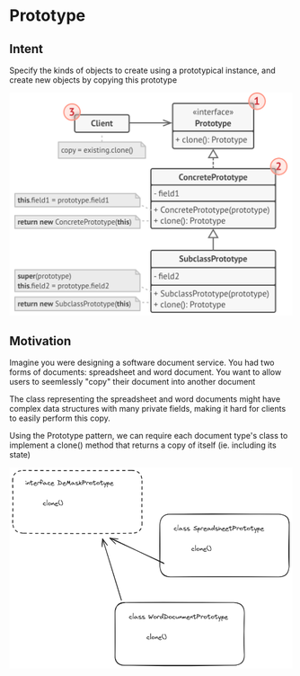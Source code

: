 # Prototype

## Intent

Specify the kinds of objects to create using a prototypical instance, and create new objects by copying this prototype

![alt text](https://github.com/PR0Grammar/design-patterns/blob/main/Creational/prototype/prototype-struct.png)

## Motivation

Imagine you were designing a software document service. You had two forms of documents: spreadsheet and word document. You want to allow users to seemlessly "copy" their document into another document

The class representing the spreadsheet and word documents might have complex data structures with many private fields, making it hard for clients to easily perform this copy.

Using the Prototype pattern, we can require each document type's class to implement a clone() method that returns a copy of itself (ie. including its state)

![alt text](https://github.com/PR0Grammar/design-patterns/blob/main/Creational/prototype/prototype.png)



